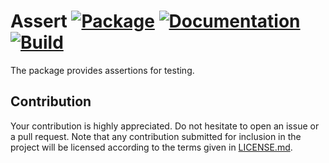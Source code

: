 # Assert [![Package][package-img]][package-url] [![Documentation][documentation-img]][documentation-url] [![Build][build-img]][build-url]

The package provides assertions for testing.

## Contribution

Your contribution is highly appreciated. Do not hesitate to open an issue or a
pull request. Note that any contribution submitted for inclusion in the project
will be licensed according to the terms given in [LICENSE.md](LICENSE.md).

[build-img]: https://github.com/stainless-steel/assert/workflows/build/badge.svg
[build-url]: https://github.com/stainless-steel/assert/actions/workflows/build.yml
[documentation-img]: https://docs.rs/assert/badge.svg
[documentation-url]: https://docs.rs/assert
[package-img]: https://img.shields.io/crates/v/assert.svg
[package-url]: https://crates.io/crates/assert
